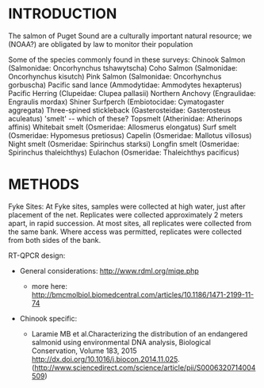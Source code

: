 

INTRODUCTION
================================================================================

The salmon of Puget Sound are a culturally important natural resource; 
we (NOAA?) are obligated by law to monitor their population

Some of the species commonly found in these surveys:
Chinook Salmon (Salmonidae: Oncorhynchus tshawytscha)
Coho Salmon (Salmonidae: Oncorhynchus kisutch)
Pink Salmon (Salmonidae: Oncorhynchus gorbuscha)
Pacific sand lance (Ammodytidae: Ammodytes hexapterus)
Pacific Herring (Clupeidae: Clupea pallasii)
Northern Anchovy (Engraulidae: Engraulis mordax)
Shiner Surfperch (Embiotocidae: Cymatogaster aggregata)
Three-spined stickleback (Gasterosteidae: Gasterosteus aculeatus)
'smelt' -- which of these?
Topsmelt (Atherinidae: Atherinops affinis)
Whitebait smelt (Osmeridae: Allosmerus elongatus)
Surf smelt (Osmeridae: Hypomesus pretiosus)
Capelin (Osmeridae: Mallotus villosus)
Night smelt (Osmeridae: Spirinchus starksi)
Longfin smelt (Osmeridae: Spirinchus thaleichthys)
Eulachon (Osmeridae: Thaleichthys pacificus)

METHODS
================================================================================

Fyke Sites:
At Fyke sites, samples were collected at high water, just after placement of the net.
Replicates were collected approximately 2 meters apart, in rapid succession.
At most sites, all replicates were collected from the same bank.
Where access was permitted, replicates were collected from both sides of the bank.


RT-QPCR design:
  - General considerations: http://www.rdml.org/miqe.php
    - more here: http://bmcmolbiol.biomedcentral.com/articles/10.1186/1471-2199-11-74
  
  - Chinook specific: 
    - Laramie MB et al.Characterizing the distribution of an endangered salmonid using environmental DNA analysis, Biological Conservation, Volume 183, 2015 http://dx.doi.org/10.1016/j.biocon.2014.11.025. (http://www.sciencedirect.com/science/article/pii/S0006320714004509)
    
